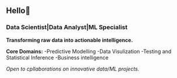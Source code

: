 ## Hello👋

### Data Scientist|Data Analyst|ML Specialist

**Transforming raw data into actionable intelligence.**

**Core Domains:**
-Predictive Modelling 
-Data Visulization
-Testing and Statistical Inference
-Business intelligence

*Open to cpllaborations on innovative data/ML projects.*

